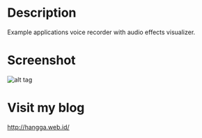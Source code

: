 # Description
Example applications voice recorder with audio effects visualizer.

# Screenshot
![alt tag](http://hangga.web.id/wp-content/uploads/2014/02/device-2014-02-13-034349.png)

# Visit my blog 
http://hangga.web.id/
